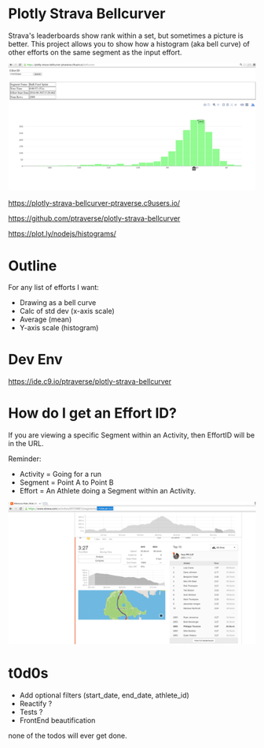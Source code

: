 Plotly Strava Bellcurver
========================

Strava's leaderboards show rank within a set, but sometimes a picture is better. This project allows you to show how a histogram (aka bell curve) of other efforts on the same segment as the input effort.

<img src="client/img/stravabellcurve2.png" />

https://plotly-strava-bellcurver-ptraverse.c9users.io/

https://github.com/ptraverse/plotly-strava-bellcurver

https://plot.ly/nodejs/histograms/

# Outline

For any list of efforts I want:

* Drawing as a bell curve
* Calc of std dev (x-axis scale)
* Average (mean)
* Y-axis scale (histogram)

# Dev Env

https://ide.c9.io/ptraverse/plotly-strava-bellcurver

# How do I get an Effort ID?

If you are viewing a specific Segment within an Activity, then EffortID will be in the URL.

Reminder:
* Activity = Going for a run
* Segment = Point A to Point B
* Effort = An Athlete doing a Segment within an Activity.

<img src="/client/img/strava2.png" />

# t0d0s

* Add optional filters (start_date, end_date, athlete_id)
* Reactify ?
* Tests ?
* FrontEnd beautification

none of the todos will ever get done.